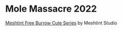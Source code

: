 # Mole Massacre 2022
[Meshtint Free Burrow Cute Series](https://assetstore.unity.com/packages/3d/characters/creatures/meshtint-free-burrow-cute-series-184837) by Meshtint Studio